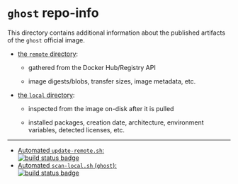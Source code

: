 # `ghost` repo-info

This directory contains additional information about the published artifacts of the `ghost` official image.

-	[the `remote` directory](remote/):

	-	gathered from the Docker Hub/Registry API

	-	image digests/blobs, transfer sizes, image metadata, etc.

-	[the `local` directory](local/):

	-	inspected from the image on-disk after it is pulled

	-	installed packages, creation date, architecture, environment variables, detected licenses, etc.

---

-	[Automated `update-remote.sh`:  
	![build status badge](https://doi-janky.infosiftr.net/job/repo-info/job/remote/badge/icon)](https://doi-janky.infosiftr.net/job/repo-info/job/remote/)
-	[Automated `scan-local.sh` (`ghost`):  
	![build status badge](https://doi-janky.infosiftr.net/job/repo-info/job/local/job/ghost/badge/icon)](https://doi-janky.infosiftr.net/job/repo-info/job/local/job/ghost)
